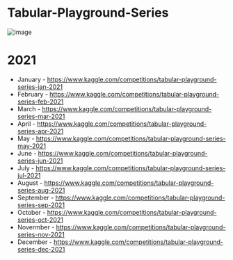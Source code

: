 # Tabular-Playground-Series
![image](https://user-images.githubusercontent.com/44209638/174314768-f455d805-55f6-4494-a10c-0313a4db8d02.png)


# 2021 

* January - https://www.kaggle.com/competitions/tabular-playground-series-jan-2021
* February - https://www.kaggle.com/competitions/tabular-playground-series-feb-2021
* March - https://www.kaggle.com/competitions/tabular-playground-series-mar-2021
* April - https://www.kaggle.com/competitions/tabular-playground-series-apr-2021
* May - https://www.kaggle.com/competitions/tabular-playground-series-may-2021
* June - https://www.kaggle.com/competitions/tabular-playground-series-jun-2021
* July - https://www.kaggle.com/competitions/tabular-playground-series-jul-2021
* August - https://www.kaggle.com/competitions/tabular-playground-series-aug-2021
* September - https://www.kaggle.com/competitions/tabular-playground-series-sep-2021
* October - https://www.kaggle.com/competitions/tabular-playground-series-oct-2021
* Novermber - https://www.kaggle.com/competitions/tabular-playground-series-nov-2021
* December - https://www.kaggle.com/competitions/tabular-playground-series-dec-2021
